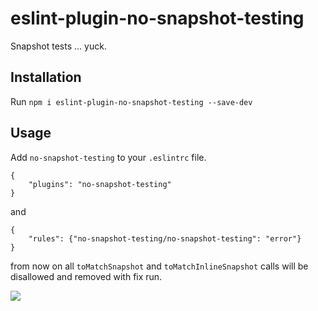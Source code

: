 # eslint-plugin-no-snapshot-testing
Snapshot tests ... yuck.

## **Installation**
Run `npm i eslint-plugin-no-snapshot-testing --save-dev`

## **Usage**
Add `no-snapshot-testing` to your `.eslintrc` file.

```
{
    "plugins": "no-snapshot-testing"
}
```
and

```
{
    "rules": {"no-snapshot-testing/no-snapshot-testing": "error"}
}
```
from now on all `toMatchSnapshot` and `toMatchInlineSnapshot` calls will be disallowed and removed with fix run.

![](https://media.giphy.com/media/3oEduY2IBr0s8AdrIk/giphy.gif)
